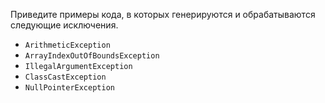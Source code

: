 Приведите примеры кода, в которых генерируются и обрабатываются следующие исключения.

- `ArithmeticException`
- `ArrayIndexOutOfBoundsException`
- `IllegalArgumentException`
- `ClassCastException`
- `NullPointerException`
